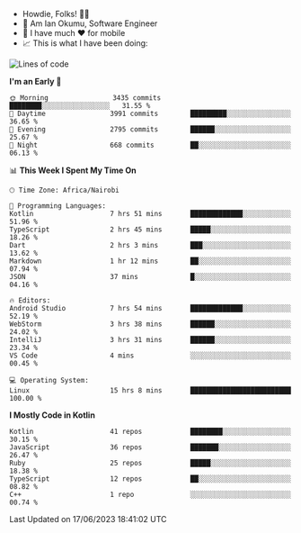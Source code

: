 
* Howdie, Folks! 👋🤓
* 🤪 Am Ian Okumu, Software Engineer
* 📱 I have much ❤️ for mobile
* 📈 This is what I have been doing:
  
<!-- <a href="https://otsembo.github.io/OtsemboPortfolio/" style="margin-right:.5%; margin-top=.5%;">
  <img align="center" src="https://github-readme-stats.vercel.app/api/top-langs/?username=otsembo&layout=compact" />
</a> -->

<!--START_SECTION:waka-->
![Lines of code](https://img.shields.io/badge/From%20Hello%20World%20I%27ve%20Written-8.1%20million%20lines%20of%20code-blue)

**I'm an Early 🐤** 

```text
🌞 Morning                3435 commits        ████████░░░░░░░░░░░░░░░░░   31.55 % 
🌆 Daytime                3991 commits        █████████░░░░░░░░░░░░░░░░   36.65 % 
🌃 Evening                2795 commits        ██████░░░░░░░░░░░░░░░░░░░   25.67 % 
🌙 Night                  668 commits         ██░░░░░░░░░░░░░░░░░░░░░░░   06.13 % 
```


📊 **This Week I Spent My Time On** 

```text
🕑︎ Time Zone: Africa/Nairobi

💬 Programming Languages: 
Kotlin                   7 hrs 51 mins       █████████████░░░░░░░░░░░░   51.96 % 
TypeScript               2 hrs 45 mins       █████░░░░░░░░░░░░░░░░░░░░   18.26 % 
Dart                     2 hrs 3 mins        ███░░░░░░░░░░░░░░░░░░░░░░   13.62 % 
Markdown                 1 hr 12 mins        ██░░░░░░░░░░░░░░░░░░░░░░░   07.94 % 
JSON                     37 mins             █░░░░░░░░░░░░░░░░░░░░░░░░   04.16 % 

🔥 Editors: 
Android Studio           7 hrs 54 mins       █████████████░░░░░░░░░░░░   52.19 % 
WebStorm                 3 hrs 38 mins       ██████░░░░░░░░░░░░░░░░░░░   24.02 % 
IntelliJ                 3 hrs 31 mins       ██████░░░░░░░░░░░░░░░░░░░   23.34 % 
VS Code                  4 mins              ░░░░░░░░░░░░░░░░░░░░░░░░░   00.45 % 

💻 Operating System: 
Linux                    15 hrs 8 mins       █████████████████████████   100.00 % 
```

**I Mostly Code in Kotlin** 

```text
Kotlin                   41 repos            ████████░░░░░░░░░░░░░░░░░   30.15 % 
JavaScript               36 repos            ███████░░░░░░░░░░░░░░░░░░   26.47 % 
Ruby                     25 repos            █████░░░░░░░░░░░░░░░░░░░░   18.38 % 
TypeScript               12 repos            ██░░░░░░░░░░░░░░░░░░░░░░░   08.82 % 
C++                      1 repo              ░░░░░░░░░░░░░░░░░░░░░░░░░   00.74 % 
```




 Last Updated on 17/06/2023 18:41:02 UTC
<!--END_SECTION:waka-->

<br />
<br />
<br />
<br />
<br />
  
  </div>
<!---
otsembo/otsembo is a ✨ special ✨ repository because its `README.md` (this file) appears on your GitHub profile.
You can click the Preview link to take a look at your changes.
--->
